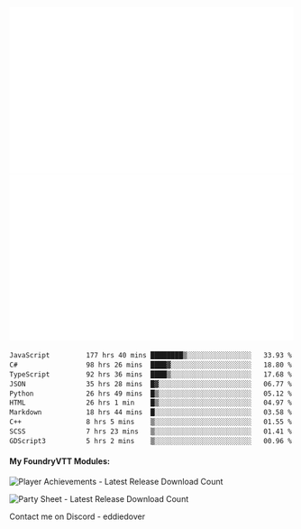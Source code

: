 
![](https://raw.githubusercontent.com/eddiedover/ghstats/master/generated/overview.svg)
![](https://raw.githubusercontent.com/eddiedover/ghstats/master/generated/languages.svg)

<!--START_SECTION:waka-->

```txt
JavaScript         177 hrs 40 mins ████████▒░░░░░░░░░░░░░░░░   33.93 %
C#                 98 hrs 26 mins  ████▓░░░░░░░░░░░░░░░░░░░░   18.80 %
TypeScript         92 hrs 36 mins  ████▒░░░░░░░░░░░░░░░░░░░░   17.68 %
JSON               35 hrs 28 mins  █▓░░░░░░░░░░░░░░░░░░░░░░░   06.77 %
Python             26 hrs 49 mins  █▒░░░░░░░░░░░░░░░░░░░░░░░   05.12 %
HTML               26 hrs 1 min    █▒░░░░░░░░░░░░░░░░░░░░░░░   04.97 %
Markdown           18 hrs 44 mins  █░░░░░░░░░░░░░░░░░░░░░░░░   03.58 %
C++                8 hrs 5 mins    ▒░░░░░░░░░░░░░░░░░░░░░░░░   01.55 %
SCSS               7 hrs 23 mins   ▒░░░░░░░░░░░░░░░░░░░░░░░░   01.41 %
GDScript3          5 hrs 2 mins    ▒░░░░░░░░░░░░░░░░░░░░░░░░   00.96 %
```

<!--END_SECTION:waka-->

#### My FoundryVTT Modules:

  ![Player Achievements - Latest Release Download Count](https://img.shields.io/badge/dynamic/json?label=Player%20Achievements%20-%20Downloads@latest&query=assets%5B1%5D.download_count&url=https%3A%2F%2Fapi.github.com%2Frepos%2FEddieDover%2Ffvtt-player-achievements%2Freleases%2Flatest)

  ![Party Sheet - Latest Release Download Count](https://img.shields.io/badge/dynamic/json?label=Party%20Sheet%20-%20Downloads@latest&query=assets%5B1%5D.download_count&url=https%3A%2F%2Fapi.github.com%2Frepos%2FEddieDover%2Ffvtt-party-sheet%2Freleases%2Flatest)

<a rel="me" href="https://techhub.social/@EddieDover"></a>

Contact me on Discord - eddiedover
